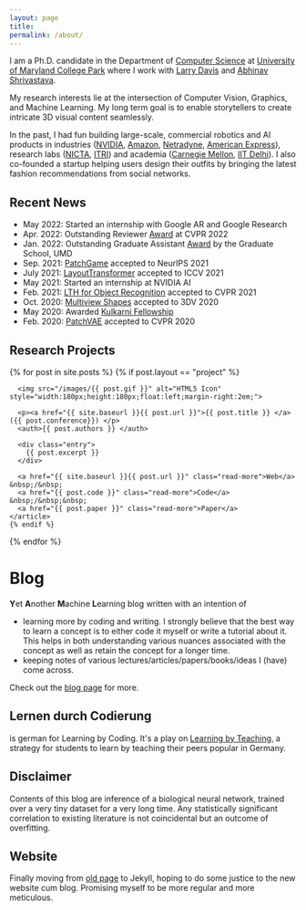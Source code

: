 ```yaml
---
layout: page
title: 
permalink: /about/
---
```



[comment]: <> ([Email]&#40;kamalgupta308@gmail.com&#41; &nbsp;&nbsp;/&nbsp;&nbsp;)

[comment]: <> ([Google Scholar]&#40;https://scholar.google.com/citations?user=tC3td8cAAAAJ&hl=en&#41; &nbsp;&nbsp;/&nbsp;&nbsp;)

[comment]: <> ([Github]&#40;https://github.com/kampta&#41; &nbsp;&nbsp;/&nbsp;&nbsp;)

[comment]: <> ([Twitter]&#40;https://twitter.com/kamalgupta09&#41; &nbsp;&nbsp;/&nbsp;&nbsp;)

[comment]: <> ([LinkedIn]&#40;https://www.linkedin.com/in/kamalgupta09/&#41;)

[comment]: <> (I am a Ph.D. candidate in the Department of [Computer Science]&#40;https://www.cs.umd.edu&#41; at [University of Maryland College Park]&#40;https://www.umd.edu&#41;. I am working with [Larry Davis]&#40;http://users.umiacs.umd.edu/~lsd/&#41; and [Abhinav Shrivastava]&#40;http://abhinavsh.info&#41;.)

[comment]: <> (In the past, I had fun building large-scale, commercial robotics and AI products in both industry and academia, specifically)

[comment]: <> (* Amazon [AWS Rekognition]&#40;https://aws.amazon.com/rekognition/&#41; in Pasadena, CA)

[comment]: <> (* A self-driving startup [Netradyne]&#40;http://netradyne.com/&#41; in Bengaluru, India)

[comment]: <> (* American Express Big Data Labs &#40;Now [Amex AI Labs]&#40;https://www.americanexpress.com/in/careers/ai-labs.html&#41;&#41; in Bengaluru, India)

[comment]: <> (* National ICT Australia &#40;or NICTA, now [Data 61]&#40;https://data61.csiro.au/&#41;&#41; in Sydney, Australia)

[comment]: <> (* [Robotics Institute]&#40;https://frc.ri.cmu.edu&#41;, CMU &#40;with [S. Singh]&#40;https://frc.ri.cmu.edu/~ssingh/Sanjiv_Singh/home.html&#41;, [S. Narasimhan]&#40;http://www.cs.cmu.edu/~srinivas/&#41;, [S. Nuske]&#40;https://www.linkedin.com/in/stephen-nuske-7ab4842/&#41;&#41; in Pittsburgh, PA)

[comment]: <> (* [Industrial Technology Research Institute]&#40;https://www.itri.org.tw/english/&#41; in Taiwan)

[comment]: <> (* [IIT Delhi]&#40;https://home.iitd.ac.in/&#41; &#40;with [M. Varma]&#40;https://www.microsoft.com/en-us/research/people/manik/&#41;, [SVN Vishwanathan]&#40;https://www.stat.purdue.edu/~vishy/&#41;, [S. Chaudhury]&#40;http://web.iitd.ac.in/~santanuc/&#41;&#41; in New Delhi, India)

[comment]: <> (I also briefly co-founded a startup helping users design their wardrobe by bringing fast fashion recommendations from social networks.)

I am a Ph.D. candidate in the Department of <a href="https://www.cs.umd.edu/">Computer Science</a> at 
<a href="https://www.umd.edu/">University of Maryland College Park</a> where I work with 
<a href="http://users.umiacs.umd.edu/~lsd">Larry Davis</a> 
and <a href="https://www.cs.umd.edu/~abhinav">Abhinav Shrivastava</a>. 

My research interests lie at the intersection of Computer Vision, Graphics, and Machine Learning. 
My long term goal is to enable storytellers to create intricate 3D visual content seamlessly.

[comment]: <> (I am a recipient of the Kulkarni fellowship and Dean's fellowship at the University of Maryland.)
In the past, I had fun building large-scale, commercial robotics and AI products in industries 
(<a href="https://github.com/NVlabs">NVIDIA</a>, 
<a href="https://www.amazon.science/">Amazon</a>, 
<a href="http://netradyne.com/">Netradyne</a>, 
<a href="https://www.americanexpress.com/in/careers/ai-labs.html">American Express</a>), 
research labs (<a href="https://data61.csiro.au">NICTA</a>, 
<a href="https://www.itri.org.tw/english">ITRI</a>) and academia (<a href="https://frc.ri.cmu.edu/">Carnegie Mellon</a>, 
<a href="https://home.iitd.ac.in">IIT Delhi</a>).
I also co-founded a startup helping users design their outfits by bringing the latest fashion recommendations from social networks.

## Recent News
* May 2022: Started an internship with Google AR and Google Research
* Apr. 2022: Outstanding Reviewer [Award](https://cvpr2022.thecvf.com/outstanding-reviewers) at CVPR 2022
* Jan. 2022: Outstanding Graduate Assistant [Award](https://www.gradschool.umd.edu/funding/student-fellowships-awards/outstanding-graduate-assistant-awards) by the Graduate School, UMD
* Sep. 2021: [PatchGame](https://kampta.github.io/pubs/NeurIPS2021_PatchGame.pdf) accepted to NeurIPS 2021
* July 2021: [LayoutTransformer](https://arxiv.org/abs/2006.14615) accepted to ICCV 2021
* May 2021: Started an internship at NVIDIA AI
* Feb. 2021: [LTH for Object Recognition](https://openaccess.thecvf.com/content/CVPR2021/html/Girish_The_Lottery_Ticket_Hypothesis_for_Object_Recognition_CVPR_2021_paper.html) accepted to CVPR 2021
* Oct. 2020: [Multiview Shapes](https://ieeexplore.ieee.org/abstract/document/9320100) accepted to 3DV 2020
* May 2020: Awarded [Kulkarni Fellowship](https://gradschool.umd.edu/funding/student-fellowships-awards/kulkarni-foundation-summer-research-fellowship)
* Feb. 2020: [PatchVAE](https://arxiv.org/abs/2004.03623) accepted to CVPR 2020

## Research Projects

[comment]: <> (I primarily work in Machine Learning and its applications in Vision, Graphics, Language and Robotics. I am also interested in building products with real-world impact in health-care, finance, sports and transportation.)

[comment]: <> (Some of my published works are)

<div class="posts">
  {% for post in site.posts %}
    {% if post.layout == "project" %}
    <article class="post">

      <img src="/images/{{ post.gif }}" alt="HTML5 Icon" style="width:180px;height:180px;float:left;margin-right:2em;">

      <p><a href="{{ site.baseurl }}{{ post.url }}">{{ post.title }} </a> ({{ post.conference}}) </p>
      <auth>{{ post.authors }} </auth>

      <div class="entry">
        {{ post.excerpt }}
      </div>

      <a href="{{ site.baseurl }}{{ post.url }}" class="read-more">Web</a> &nbsp;/&nbsp;
      <a href="{{ post.code }}" class="read-more">Code</a> &nbsp;/&nbsp;&nbsp;
      <a href="{{ post.paper }}" class="read-more">Paper</a>
    </article>
    {% endif %}
  {% endfor %}
</div>

# Blog
**Y**et **A**nother **M**achine **L**earning blog written with an intention of

* learning more by coding and writing. I strongly believe that the best way to learn a concept is to either code it myself or write a tutorial about it. This helps in both understanding various nuances associated with the concept as well as retain the concept for a longer time.
* keeping notes of various lectures/articles/papers/books/ideas I (have) come across. 

Check out the [blog page](http://kampta.github.io/blog) for more.

## Lernen durch Codierung
is german for Learning by Coding. It's a play on [Learning by Teaching](https://en.wikipedia.org/wiki/Learning_by_teaching), a strategy for students to learn by teaching their peers popular in Germany.

## Disclaimer
Contents of this blog are inference of a biological neural network, trained over a very tiny dataset for a very long time. Any statistically significant correlation to existing literature is not coincidental but an outcome of overfitting.

## Website
Finally moving from [old page](https://sites.google.com/site/kamalgupta308/) to Jekyll, hoping to do some justice to the new website cum blog. Promising myself to be more regular and more meticulous.

